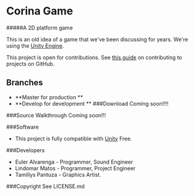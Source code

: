 Corina Game
========

#####A 2D platform game

This is an old idea of a game that we've been discussing for years. We're using the [Unity Engine](http://unity3d.com).

This project is open for contributions. See [this guide](https://guides.github.com/activities/contributing-to-open-source/) on contributing to projects on GitHub.

## Branches
* **Master for production **
* **Develop for development **
###Download
Coming soon!!!! 

###Source Walkthrough
Coming soon!!!

###Software
- This project is fully compatible with [Unity](http://unity3d.com) Free.

###Developers
*  Euler Alvarenga  - Programmer, Sound Engineer
*  Lindomar Matos   - Programmer, Project Engineer
*  Tamillys Pantuza - Graphics Artist.


###Copyright
See LICENSE.md
